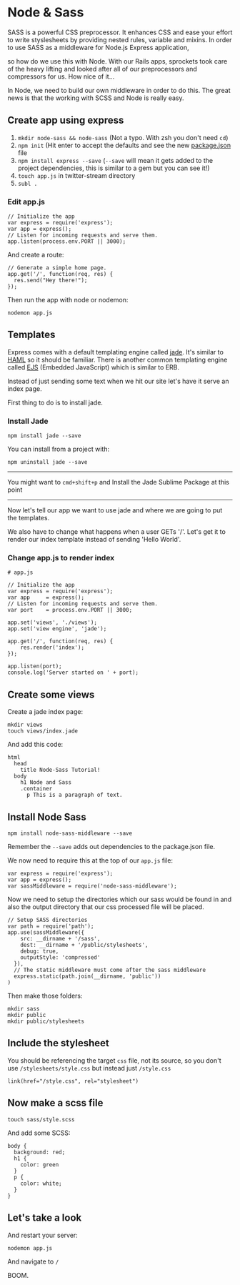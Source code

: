 Node & Sass
===========

SASS is a powerful CSS preprocessor. It enhances CSS and ease your effort to write styslesheets by providing nested rules, variable and mixins. In order to use SASS as a middleware for Node.js Express application,

so how do we use this with Node. With our Rails apps, sprockets took care of the heavy lifting and looked after all of our preprocessors and compressors for us. How nice of it...

In Node, we need to build our own middleware in order to do this. The great news is that the working with SCSS and Node is really easy.

## Create app using express

1. `mkdir node-sass && node-sass` (Not a typo. With zsh you don't need `cd`)
2. `npm init` (Hit enter to accept the defaults and see the new [package.json](https://docs.npmjs.com/cli/init) file
3. `npm install express --save` (`--save` will mean it gets added to the project dependencies, this is similar to a gem but you can see it!)
4. `touch app.js` in twitter-stream directory
5. `subl .`

### Edit app.js

```
// Initialize the app
var express = require('express');
var app = express();
// Listen for incoming requests and serve them.
app.listen(process.env.PORT || 3000);
```

And create a route:

```
// Generate a simple home page.
app.get('/', function(req, res) {
  res.send("Hey there!");
});

```

Then run the app with node or nodemon:

```
nodemon app.js
```


## Templates

Express comes with a default templating engine called [jade](http://jade-lang.com). It's similar to [HAML](http://haml.info) so it should be familiar. There is another common templating engine called [EJS](http://www.embeddedjs.com/) (Embedded JavaScript) which is similar to ERB.

Instead of just sending some text when we hit our site let's have it serve an index page.

First thing to do is to install jade.

### Install Jade 
```
npm install jade --save
```
You can install from a project with:

```
npm uninstall jade --save
```

---

You might want to `cmd+shift+p` and Install the Jade Sublime Package at this point

---

Now let's tell our app we want to use jade and where we are going to put the templates. 

We also have to change what happens when a user GETs '/'. Let's get it to render our index template instead of sending 'Hello World'.

### Change app.js to render index

```
# app.js

// Initialize the app
var express = require('express');
var app     = express();
// Listen for incoming requests and serve them.
var port    = process.env.PORT || 3000;

app.set('views', './views');
app.set('view engine', 'jade');

app.get('/', function(req, res) {
    res.render('index');
});

app.listen(port);
console.log('Server started on ' + port);
```

## Create some views

Create a jade index page:

```
mkdir views
touch views/index.jade
```

And add this code:

```    
html
  head
    title Node-Sass Tutorial!
  body
    h1 Node and Sass
    .container
      p This is a paragraph of text.
```       

## Install Node Sass

```
npm install node-sass-middleware --save
```

Remember the `--save` adds out dependencies to the package.json file.

We now need to require this at the top of our `app.js` file:

```
var express = require('express');
var app = express();
var sassMiddleware = require('node-sass-middleware');
```

Now we need to setup the directories which our sass would be found in and also the output directory that our css processed file will be placed.

```
// Setup SASS directories
var path = require('path');
app.use(sassMiddleware({
    src: __dirname + '/sass', 
    dest: __dirname + '/public/stylesheets', 
    debug: true, 
    outputStyle: 'compressed' 
  }),
  // The static middleware must come after the sass middleware
  express.static(path.join(__dirname, 'public'))
)
```

Then make those folders:

```
mkdir sass
mkdir public
mkdir public/stylesheets
```


## Include the stylesheet

You should be referencing the target `css` file, not its source, so you don't use `/stylesheets/style.css` but instead just `/style.css`

```
link(href="/style.css", rel="stylesheet")
```

## Now make a scss file

```
touch sass/style.scss
```

And add some SCSS:

```
body {
  background: red;
  h1 {
    color: green
  }
  p {
    color: white;
  }
}
```

## Let's take a look

And restart your server:

```
nodemon app.js
```

And navigate to `/`

BOOM.